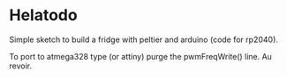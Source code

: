 # Helatodo
Simple sketch to build a fridge with peltier and arduino (code for rp2040).

To port to atmega328 type (or attiny) purge the pwmFreqWrite() line.
Au revoir.
